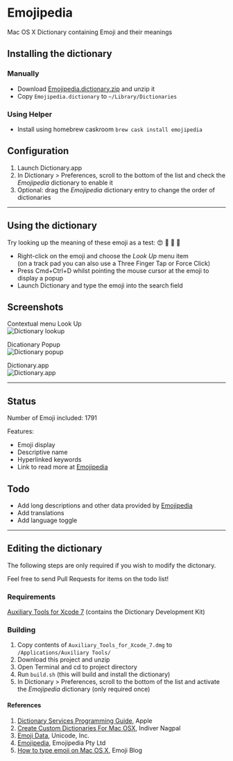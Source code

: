 # Emojipedia
Mac OS X Dictionary containing Emoji and their meanings

## Installing the dictionary

### Manually
- Download [Emojipedia.dictionary.zip](https://github.com/gingerbeardman/Emojipedia/releases/download/20160808/Emojipedia.dictionary.zip) and unzip it
- Copy `Emojipedia.dictionary` to `~/Library/Dictionaries`

### Using Helper
- Install using homebrew caskroom `brew cask install emojipedia`

## Configuration
1. Launch Dictionary.app
2. In Dictionary > Preferences, scroll to the bottom of the list and check the *Emojipedia* dictionary to enable it
3. Optional: drag the *Emojipedia* dictionary entry to change the order of dictionaries

---

## Using the dictionary

Try looking up the meaning of these emoji as a test: 😍 🔰 💮 💩

* Right-click on the emoji and choose the _Look Up_ menu item  
  (on a track pad you can also use a Three Finger Tap or Force Click)
* Press Cmd+Ctrl+D whilst pointing the mouse cursor at the emoji to display a popup
* Launch Dictionary and type the emoji into the search field

## Screenshots

Contextual menu Look Up  
![Dictionary lookup](https://github.com/gingerbeardman/Emojipedia/blob/master/screenshot_emoji-dictionary_lookup.png)

Dicationary Popup  
![Dictionary popup](https://github.com/gingerbeardman/Emojipedia/blob/master/screenshot_emoji-dictionary_popup.png)

Dictionary.app  
![Dictionary.app](https://github.com/gingerbeardman/Emojipedia/blob/master/screenshot_emoji-dictionary_app.png)

---

## Status
Number of Emoji included: 1791

Features: 
* Emoji display
* Descriptive name
* Hyperlinked keywords
* Link to read more at [Emojipedia](http://emojipedia.org)

## Todo
* Add long descriptions and other data provided by [Emojipedia](http://emojipedia.org)
* Add translations
* Add language toggle

---

## Editing the dictionary

The following steps are only required if you wish to modify the dictonary. 

Feel free to send Pull Requests for items on the todo list!

### Requirements

[Auxiliary Tools for Xcode 7](http://adcdownload.apple.com/Developer_Tools/Auxiliary_Tools_for_Xcode_7/Auxiliary_Tools_for_Xcode_7.dmg) (contains the Dictionary Development Kit)

### Building

1. Copy contents of `Auxiliary_Tools_for_Xcode_7.dmg` to `/Applications/Auxiliary Tools/`
2. Download this project and unzip
3. Open Terminal and cd to project directory
4. Run `build.sh` (this will build and install the dictionary)
5. In Dictionary > Preferences, scroll to the bottom of the list and activate the *Emojipedia* dictionary (only required once)

#### References
1. [Dictionary Services Programming Guide](https://developer.apple.com/library/mac/documentation/UserExperience/Conceptual/DictionaryServicesProgGuide/Introduction/Introduction.html#//apple_ref/doc/uid/TP40006152-CH1-SW1), Apple
2. [Create Custom Dictionaries For Mac OSX](http://blog.nagpals.com/mac-dictionaries/), Indiver Nagpal
3. [Emoji Data](http://unicode.org/emoji/charts/emoji-list.html), Unicode, Inc.
4. [Emojipedia](http://emojipedia.org), Emojipedia Pty Ltd
5. [How to type emoji on Mac OS X](http://blog.getemoji.com/emoji-keyboard-mac), Emoji Blog
